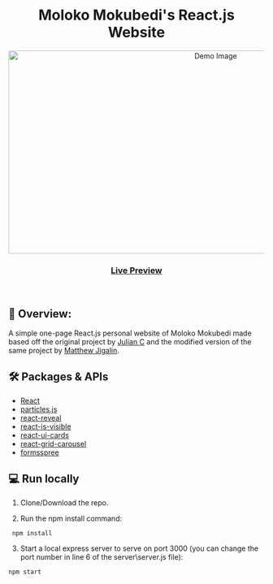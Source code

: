 <div align="center">
  <h1><br>Moloko Mokubedi's React.js Website</h1>
  <img src="https://molokomokubedi.s3.af-south-1.amazonaws.com/moloko-mokubedi.co.za/projects-images/Personal+Website.png" alt="Demo Image" width="800" height="400">
  <h3><a href="https://www.moloko-mokubedi.co.za/" target="_blank">Live Preview</a></h3>
</div>
<br>

## 💬 Overview:

A simple one-page React.js personal website of Moloko Mokubedi made based off the original project by [Julian C](https://github.com/juliancesaro) and the modified version of the same project by [Matthew Jigalin](https://github.com/jigalin/portfolio-landing-page?ref=reactjsexample.com).

## 🛠️ Packages & APIs

- [React](https://reactjs.org/)
- [particles.js](https://github.com/VincentGarreau/particles.js/)
- [react-reveal](https://github.com/rnosov/react-reveal)
- [react-is-visible](https://github.com/lessp/react-is-visible)
- [react-ui-cards](https://github.com/nukeop/react-ui-cards/)
- [react-grid-carousel](https://github.com/x3388638/react-grid-carousel)
- [formsspree](https://formspree.io/)

##  💻 Run locally

1. Clone/Download the repo.

2. Run the npm install command:
  ```
   npm install
  ```
3. Start a local express server to serve on port 3000 (you can change the port number in line 6 of the server\server.js file):
  ```
  npm start
  ```
